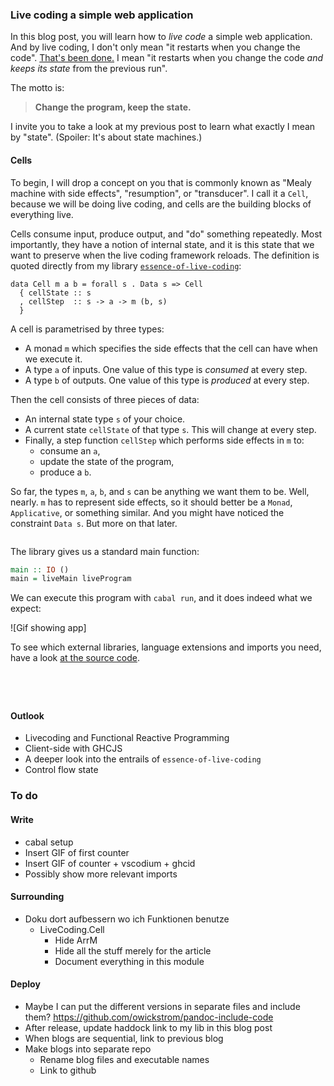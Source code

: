 <!---
```haskell
-- essence-of-live-coding
import LiveCoding

-- essence-of-live-coding-warp
import LiveCoding.Warp

-- manuelbaerenz-de-blog
import Version0
```
-->


### Live coding a simple web application

In this blog post,
you will learn how to _live code_ a simple web application.
And by live coding, I don't only mean "it restarts when you change the code".
[That's been done.](https://binarin.ru/post/auto-reload-threepenny-gui/)
I mean "it restarts when you change the code _and keeps its state_ from the previous run".

The motto is:

> __Change the program, keep the state.__

I invite you to take a look at my previous post to learn what exactly I mean by "state".
(Spoiler: It's about state machines.)

#### Cells

To begin, I will drop a concept on you that is commonly known as "Mealy machine with side effects", "resumption", or "transducer".
I call it a `Cell`, because we will be doing live coding,
and cells are the building blocks of everything live.

Cells consume input, produce output, and "do" something repeatedly.
Most importantly, they have a notion of internal state,
and it is this state that we want to preserve when the live coding framework reloads.
The definition is quoted directly from my library [`essence-of-live-coding`](https://hackage.haskell.org/package/essence-of-live-coding-0.2.4/docs/LiveCoding-Cell.html#t:Cell):

```{.haskell .ignore}
data Cell m a b = forall s . Data s => Cell
  { cellState :: s
  , cellStep  :: s -> a -> m (b, s)
  }
```

A cell is parametrised by three types:

* A monad `m` which specifies the side effects that the cell can have when we execute it.
* A type `a` of inputs. One value of this type is _consumed_ at every step.
* A type `b` of outputs. One value of this type is _produced_ at every step.

Then the cell consists of three pieces of data:

* An internal state type `s` of your choice.
* A current state `cellState` of that type `s`. This will change at every step.
* Finally, a step function `cellStep` which performs side effects in `m` to:
  * consume an `a`,
  * update the state of the program,
  * produce a `b`.

So far, the types `m`, `a`, `b`, and `s` can be anything we want them to be.
Well, nearly.
`m` has to represent side effects, so it should better be a `Monad`, `Applicative`, or something similar.
And you might have noticed the constraint `Data s`.
But more on that later.

<!---
If you're reading this from github, look into the subdirectory.
-->

```{include=TheEssenceofLivecodingandModel-View-Controller/Version0.md}
```

The library gives us a standard main function:

<!---
Update to next release
```haskell
liveMain = foreground . runIO
```
-->

```haskell
main :: IO ()
main = liveMain liveProgram
```

We can execute this program with `cabal run`,
and it does indeed what we expect:

![Gif showing app]

To see which external libraries, language extensions and imports you need,
have a look [at the source code](https://github.com/turion/manuelbaerenz-de-blog/tree/master/02TheEssenceofLivecoding).

```{include=02TheEssenceofLivecoding/Version0.md}
```

```{include=02TheEssenceofLivecoding/Version1.md}
```

```{include=02TheEssenceofLivecoding/Version2.md}
```

```{include=02TheEssenceofLivecoding/Version3.md}
```

#### Outlook

* Livecoding and Functional Reactive Programming
* Client-side with GHCJS
* A deeper look into the entrails of `essence-of-live-coding`
* Control flow state

### To do

#### Write

* cabal setup
* Insert GIF of first counter
* Insert GIF of counter + vscodium + ghcid
* Possibly show more relevant imports

#### Surrounding

* Doku dort aufbessern wo ich Funktionen benutze
  * LiveCoding.Cell
    * Hide ArrM
    * Hide all the stuff merely for the article
    * Document everything in this module

#### Deploy

* Maybe I can put the different versions in separate files and include them?
  https://github.com/owickstrom/pandoc-include-code
* After release, update haddock link to my lib in this blog post
* When blogs are sequential, link to previous blog
* Make blogs into separate repo
  * Rename blog files and executable names
  * Link to github

